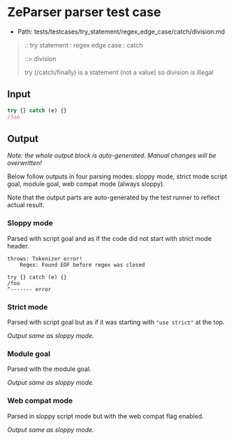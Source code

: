 # ZeParser parser test case

- Path: tests/testcases/try_statement/regex_edge_case/catch/division.md

> :: try statement : regex edge case : catch
>
> ::> division
>
> try (/catch/finally) is a statement (not a value) so division is illegal

## Input

`````js
try {} catch (e) {}
/foo
`````

## Output

_Note: the whole output block is auto-generated. Manual changes will be overwritten!_

Below follow outputs in four parsing modes: sloppy mode, strict mode script goal, module goal, web compat mode (always sloppy).

Note that the output parts are auto-generated by the test runner to reflect actual result.

### Sloppy mode

Parsed with script goal and as if the code did not start with strict mode header.

`````
throws: Tokenizer error!
    Regex: Found EOF before regex was closed

try {} catch (e) {}
/foo
^------- error
`````

### Strict mode

Parsed with script goal but as if it was starting with `"use strict"` at the top.

_Output same as sloppy mode._

### Module goal

Parsed with the module goal.

_Output same as sloppy mode._

### Web compat mode

Parsed in sloppy script mode but with the web compat flag enabled.

_Output same as sloppy mode._
